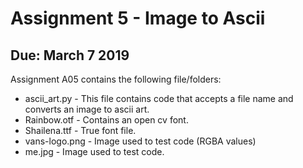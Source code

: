 # Assignment 5 - Image to Ascii
## Due: March 7 2019

Assignment A05 contains the following file/folders:

- ascii_art.py - This file contains code that accepts a file name and converts an image to ascii art.
- Rainbow.otf - Contains an open cv font.
- Shailena.ttf - True font file.
- vans-logo.png - Image used to test code (RGBA values)
- me.jpg - Image used to test code.
